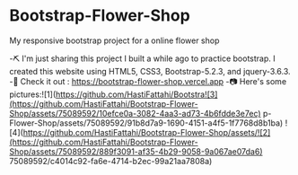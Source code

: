 # Bootstrap-Flower-Shop
My responsive bootstrap project for a online flower shop

-⛏ I'm just sharing this project I built a while ago to practice bootstrap. I created this website using HTML5, CSS3, Bootstrap-5.2.3, and jquery-3.6.3.
-📎 Check it out : https://bootstrap-flower-shop.vercel.app
-📷 Here's some pictures:![1](https://github.com/HastiFattahi/Bootstra![3](https://github.com/HastiFattahi/Bootstrap-Flower-Shop/assets/75089592/10efce0a-3082-4aa3-ad73-4b6fdde3e7ec)
p-Flower-Shop/assets/75089592/91b8d7a9-1690-4151-a4f5-1f7768d8b1ba)
![4](https://github.com/HastiFattahi/Bootstrap-Flower-Shop/assets/![2](https://github.com/HastiFattahi/Bootstrap-Flower-Shop/assets/75089592/889f3091-af35-4b29-9058-9a067ae07da6)
75089592/c4014c92-fa6e-4714-b2ec-99a21aa7808a)
